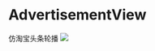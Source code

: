 # AdvertisementView
仿淘宝头条轮播
![](https://raw.githubusercontent.com/lovestack/AdvertisementView/master/image.gif)
